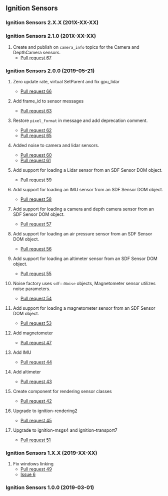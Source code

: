 ## Ignition Sensors

### Ignition Sensors 2.X.X (201X-XX-XX)

### Ignition Sensors 2.1.0 (201X-XX-XX)

1. Create and publish on `camera_info` topics for the Camera and DepthCamera
   sensors.
    * [Pull request 67](https://bitbucket.org/ignitionrobotics/ign-sensors/pull-requests/67)

### Ignition Sensors 2.0.0 (2019-05-21)

1. Zero update rate, virtual SetParent and fix gpu_lidar
    * [Pull request 66](https://bitbucket.org/ignitionrobotics/ign-sensors/pull-requests/66)

1. Add frame_id to sensor messages
    * [Pull request 63](https://bitbucket.org/ignitionrobotics/ign-sensors/pull-requests/63)

1. Restore `pixel_format` in message and add deprecation comment.
    * [Pull request 62](https://bitbucket.org/ignitionrobotics/ign-sensors/pull-request/62)
    * [Pull request 65](https://bitbucket.org/ignitionrobotics/ign-sensors/pull-request/65)

1. Added noise to  camera and lidar sensors.
    * [Pull request 60](https://bitbucket.org/ignitionrobotics/ign-sensors/pull-request/60)
    * [Pull request 61](https://bitbucket.org/ignitionrobotics/ign-sensors/pull-request/61)

1. Add support for loading a Lidar sensor from an SDF Sensor DOM object.
    * [Pull request 59](https://bitbucket.org/ignitionrobotics/ign-sensors/pull-request/59)

1. Add support for loading an IMU sensor from an SDF Sensor DOM object.
    * [Pull request 58](https://bitbucket.org/ignitionrobotics/ign-sensors/pull-request/58)

1. Add support for loading a camera and depth camera sensor from an SDF Sensor DOM object.
    * [Pull request 57](https://bitbucket.org/ignitionrobotics/ign-sensors/pull-request/57)

1. Add support for loading an air pressure sensor from an SDF Sensor DOM object.
    * [Pull request 56](https://bitbucket.org/ignitionrobotics/ign-sensors/pull-request/56)

1. Add support for loading an altimeter sensor from an SDF Sensor DOM object.
    * [Pull request 55](https://bitbucket.org/ignitionrobotics/ign-sensors/pull-request/55)

1. Noise factory uses `sdf::Noise` objects, Magnetometer sensor utilizes
   noise parameters.
    * [Pull request 54](https://bitbucket.org/ignitionrobotics/ign-sensors/pull-request/54)

1. Add support for loading a magnetometer sensor from an SDF Sensor DOM object.
    * [Pull request 53](https://bitbucket.org/ignitionrobotics/ign-sensors/pull-request/53)

1. Add magnetometer
    * [Pull request 47](https://bitbucket.org/ignitionrobotics/ign-sensors/pull-request/47)

1. Add IMU
    * [Pull request 44](https://bitbucket.org/ignitionrobotics/ign-sensors/pull-request/44)

1. Add altimeter
    * [Pull request 43](https://bitbucket.org/ignitionrobotics/ign-sensors/pull-request/43)

1. Create component for rendering sensor classes
   * [Pull request 42](https://bitbucket.org/ignitionrobotics/ign-sensors/pull-requests/42)

1. Upgrade to ignition-rendering2
   * [Pull request 45](https://bitbucket.org/ignitionrobotics/ign-sensors/pull-requests/45)

1. Upgrade to ignition-msgs4 and ignition-transport7
   * [Pull request 51](https://bitbucket.org/ignitionrobotics/ign-sensors/pull-requests/51)

### Ignition Sensors 1.X.X (2019-XX-XX)

1. Fix windows linking
    * [Pull request 49](https://bitbucket.org/osrf/gazebo/pull-request/49)
    * [Issue 6](https://bitbucket.org/osrf/gazebo/issues/6)

### Ignition Sensors 1.0.0 (2019-03-01)
